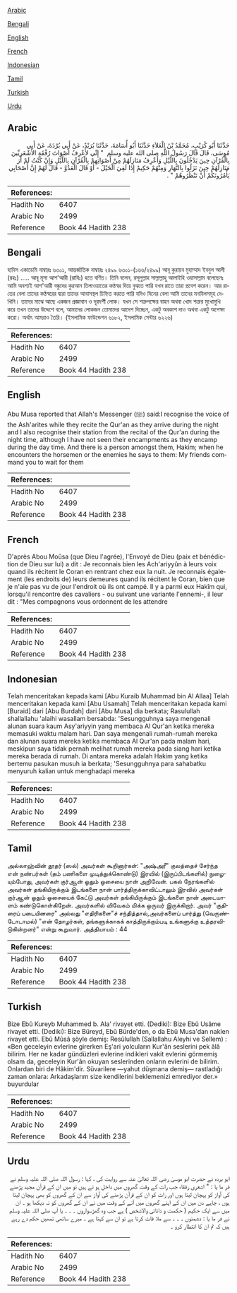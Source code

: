 [Arabic](#arabic)

[Bengali](#bengali)

[English](#english)

[French](#french)

[Indonesian](#indonesian)

[Tamil](#tamil)

[Turkish](#turkish)

[Urdu](#urdu)

## Arabic


<div dir="rtl" lang="ar" style={{fontSize:'larger',backgroundColor:'#f8f9fa',padding:20}}>
حَدَّثَنَا أَبُو كُرَيْبٍ، مُحَمَّدُ بْنُ الْعَلاَءِ حَدَّثَنَا أَبُو أُسَامَةَ، حَدَّثَنَا بُرَيْدٌ، عَنْ أَبِي بُرْدَةَ، عَنْ أَبِي مُوسَى، قَالَ قَالَ رَسُولُ اللَّهِ صلى الله عليه وسلم ‏ "‏ إِنِّي لأَعْرِفُ أَصْوَاتَ رُفْقَةِ الأَشْعَرِيِّينَ بِالْقُرْآنِ حِينَ يَدْخُلُونَ بِاللَّيْلِ وَأَعْرِفُ مَنَازِلَهُمْ مِنْ أَصْوَاتِهِمْ بِالْقُرْآنِ بِاللَّيْلِ وَإِنْ كُنْتُ لَمْ أَرَ مَنَازِلَهُمْ حِينَ نَزَلُوا بِالنَّهَارِ وَمِنْهُمْ حَكِيمٌ إِذَا لَقِيَ الْخَيْلَ - أَوْ قَالَ الْعَدُوَّ - قَالَ لَهُمْ إِنَّ أَصْحَابِي يَأْمُرُونَكُمْ أَنْ تَنْظُرُوهُمْ ‏"‏ ‏.‏
</div>
<div style={{backgroundColor:'#f8f9fa',padding:20, marginBottom: 10}}><table> <thead> <tr> <th>References:</th> <th></th> </tr> </thead> <tbody><tr><td>Hadith No</td><td>6407</td></tr><tr><td>Arabic No</td><td>2499</td></tr><tr><td>Reference</td><td>Book 44 Hadith 238</td></tr></tbody></table></div>

## Bengali


<div dir="ltr" lang="bn" style={{fontSize:'larger',backgroundColor:'#f8f9fa',padding:20}}>
হাদিস একাডেমি নাম্বারঃ ৬৩০১, আন্তর্জাতিক নাম্বারঃ ২৪৯৯ ৬৩০১-(১৬৬/২৪৯৯) আবূ কুরায়ব মুহাম্মাদ ইবনুল আলী (রহঃ) ..... আবূ মূসা আশ'আরী (রাযিঃ) হতে বর্ণিত। তিনি বলেন, রসূলুল্লাহ সাল্লাল্লাহু আলাইহি ওয়াসাল্লাম বলেছেনঃ আমি অবশ্যই আশ'আরী বন্ধুদের কুরআন তিলাওয়াতের কণ্ঠস্বর দিয়ে বুঝতে পারি যখন রাতে তারা প্রবেশ করেন। আর রাতের বেলা তাদের কণ্ঠস্বরের দ্বারা তাদের আবাসস্থল চিহ্নিত করতে পারি যদিও দিনের বেলা আমি তাদের মনযিলসমূহ দেখিনি। তাদের মাঝে আছে একজন প্রজ্ঞাবান ও দূরদর্শী লোক। যখন সে শত্রুপক্ষের বাহন অথবা খোদ শত্রুর মুখোমুখি করে তখন তাদের উদ্দেশে বলে, আমাদের লোকজন তোমাদের আদেশ দিচ্ছেন, একটু অবকাশ দাও অথবা একটু অপেক্ষা করো। অর্থাৎ আমরাও তৈরি। (ইসলামিক ফাউন্ডেশন ৬১৮২, ইসলামিক সেন্টার ৬২২৬)
</div>
<div style={{backgroundColor:'#f8f9fa',padding:20, marginBottom: 10}}><table> <thead> <tr> <th>References:</th> <th></th> </tr> </thead> <tbody><tr><td>Hadith No</td><td>6407</td></tr><tr><td>Arabic No</td><td>2499</td></tr><tr><td>Reference</td><td>Book 44 Hadith 238</td></tr></tbody></table></div>

## English


<div dir="ltr" lang="en" style={{fontSize:'larger',backgroundColor:'#f8f9fa',padding:20}}>
Abu Musa reported that Allah's Messenger (ﷺ) said:I recognise the voice of the Ash'arites while they recite the Qur'an as they arrive during the night and I also recognise their station from the recital of the Qur'an during the night time, although I have not seen their encampments as they encamp during the day time. And there is a person amongst them, Hakim; when he encounters the horsemen or the enemies he says to them: My friends command you to wait for them
</div>
<div style={{backgroundColor:'#f8f9fa',padding:20, marginBottom: 10}}><table> <thead> <tr> <th>References:</th> <th></th> </tr> </thead> <tbody><tr><td>Hadith No</td><td>6407</td></tr><tr><td>Arabic No</td><td>2499</td></tr><tr><td>Reference</td><td>Book 44 Hadith 238</td></tr></tbody></table></div>

## French


<div dir="ltr" lang="fr" style={{fontSize:'larger',backgroundColor:'#f8f9fa',padding:20}}>
D'après Abou Moûsa (que Dieu l'agrée), l'Envoyé de Dieu (paix et bénédiction de Dieu sur lui) a dit : Je reconnais bien les Ach'ariyyûn à leurs voix quand ils récitent le Coran en rentrant chez eux la nuit. Je reconnais également (les endroits de) leurs demeures quand ils récitent le Coran, bien que je n'aie pas vu de jour l'endroit où ils ont campé. Il y a parmi eux Hakîm qui, lorsqu'il rencontre des cavaliers - ou suivant une variante l'ennemi-, il leur dit : "Mes compagnons vous ordonnent de les attendre
</div>
<div style={{backgroundColor:'#f8f9fa',padding:20, marginBottom: 10}}><table> <thead> <tr> <th>References:</th> <th></th> </tr> </thead> <tbody><tr><td>Hadith No</td><td>6407</td></tr><tr><td>Arabic No</td><td>2499</td></tr><tr><td>Reference</td><td>Book 44 Hadith 238</td></tr></tbody></table></div>

## Indonesian


<div dir="ltr" lang="id" style={{fontSize:'larger',backgroundColor:'#f8f9fa',padding:20}}>
Telah menceritakan kepada kami [Abu Kuraib Muhammad bin Al Allaa] Telah menceritakan kepada kami [Abu Usamah] Telah menceritakan kepada kami [Buraid] dari [Abu Burdah] dari [Abu Musa] dia berkata; Rasulullah shallallahu 'alaihi wasallam bersabda: 'Sesungguhnya saya mengenali alunan suara kaum Asy'ariyyin yang membaca Al Qur'an ketika mereka memasuki waktu malam hari. Dan saya mengenali rumah-rumah mereka dan alunan suara mereka ketika membaca Al Qur'an pada malam hari, meskipun saya tidak pernah melihat rumah mereka pada siang hari ketika mereka berada di rumah. Di antara mereka adalah Hakim yang ketika bertemu pasukan musuh ia berkata; 'Sesungguhnya para sahabatku menyuruh kalian untuk menghadapi mereka
</div>
<div style={{backgroundColor:'#f8f9fa',padding:20, marginBottom: 10}}><table> <thead> <tr> <th>References:</th> <th></th> </tr> </thead> <tbody><tr><td>Hadith No</td><td>6407</td></tr><tr><td>Arabic No</td><td>2499</td></tr><tr><td>Reference</td><td>Book 44 Hadith 238</td></tr></tbody></table></div>

## Tamil


<div dir="ltr" lang="ta" style={{fontSize:'larger',backgroundColor:'#f8f9fa',padding:20}}>
அல்லாஹ்வின் தூதர் (ஸல்) அவர்கள் கூறினார்கள்: "அஷ்அரீ" குலத்தைச் சேர்ந்த என் நண்பர்கள் (தம் பணிகளை முடித்துக்கொண்டு) இரவில் (இருப்பிடங்களில்) நுழையும்போது, அவர்கள் குர்ஆன் ஓதும் ஓசையை நான் அறிவேன். பகல் நேரங்களில் அவர்கள் தங்கியிருக்கும் இடங்களை நான் பார்த்திருக்காவிட்டாலும் இரவில் அவர்கள் குர்ஆன் ஓதும் ஓசையைக் கேட்டு அவர்கள் தங்கியிருக்கும் இடங்களை நான் அடையாளம் கண்டுகொள்கிறேன். அவர்களில் விவேகம் மிக்க ஒருவர் இருக்கிறார். அவர் "குதிரைப் படையினரை" அல்லது "எதிரிகளை"ச் சந்தித்தால்,அவர்களைப் பார்த்து (வெருண்டோடாமல்) "என் தோழர்கள், தங்களுக்காகக் காத்திருக்கும்படி உங்களுக்கு உத்தரவிடுகின்றனர்" என்று கூறுவார். அத்தியாயம் : 44
</div>
<div style={{backgroundColor:'#f8f9fa',padding:20, marginBottom: 10}}><table> <thead> <tr> <th>References:</th> <th></th> </tr> </thead> <tbody><tr><td>Hadith No</td><td>6407</td></tr><tr><td>Arabic No</td><td>2499</td></tr><tr><td>Reference</td><td>Book 44 Hadith 238</td></tr></tbody></table></div>

## Turkish


<div dir="ltr" lang="tr" style={{fontSize:'larger',backgroundColor:'#f8f9fa',padding:20}}>
Bize Ebû Kureyb Muhammed b. Ala' rivayet etti. (Dediki): Bize Ebû Usâme rivayet etti. (Dediki): Bize Büreyd, Ebû Bürde'den, o da Ebû Musa'dan naklen rivayet etti. Ebû Mûsâ şöyle demiş: Resûlullah (Sallallahu Aleyhi ve Sellem) : «Ben geceleyin evlerine girerken Eş'ari yolcuların Kur'ân seslerini pek âlâ bilirim. Her ne kadar gündüzleri evlerine indikleri vakit evlerini görmemiş olsam da, geceleyin Kur'ân okuyan seslerinden onların evlerini de bilirim. Onlardan biri de Hâkim'dir. Süvarilere —yahut düşmana demiş— rastladığı zaman onlara: Arkadaşlarım size kendilerini beklemenizi emrediyor der.» buyurdular
</div>
<div style={{backgroundColor:'#f8f9fa',padding:20, marginBottom: 10}}><table> <thead> <tr> <th>References:</th> <th></th> </tr> </thead> <tbody><tr><td>Hadith No</td><td>6407</td></tr><tr><td>Arabic No</td><td>2499</td></tr><tr><td>Reference</td><td>Book 44 Hadith 238</td></tr></tbody></table></div>

## Urdu


<div dir="rtl" lang="ur" style={{fontSize:'larger',backgroundColor:'#f8f9fa',padding:20}}>
ابو بردہ نے حضرت ابو موسیٰ رضی اللہ تعالیٰ عنہ سے روایت کی ، کہا : رسول اللہ صلی اللہ علیہ وسلم نے فر ما یا : " اشعری رفقاء جب رات کے وقت گھروں میں داخل ہو تے ہیں تو میں ان کے قرآن مجید پڑھنے کی آواز کو پہچان لیتا ہوں اور رات کو ان کے قرآن پڑھنے کی آواز سے ان کے گھروں کو بھی پہچان لیتا ہوں ، چاہے دن میں ان کے اپنے گھروں میں آنے کے وقت میں نے ان کے گھروں کو نہ دیکھا ہو ۔ ان میں سے ایک حکیم ( حکمت و دانائی والاشخص ) ہے جب وہ گھڑسواروں ۔ ۔ ۔ یا آپ صلی اللہ علیہ وسلم نے فر ما یا : دشمنوں ۔ ۔ ۔ سے ملا قات کرتا ہے تو ان سے کہتا ہے ۔ میرے ساتھی تمھیں حکم دے رہے ہیں کہ تم ان کا انتظار کرو ۔
</div>
<div style={{backgroundColor:'#f8f9fa',padding:20, marginBottom: 10}}><table> <thead> <tr> <th>References:</th> <th></th> </tr> </thead> <tbody><tr><td>Hadith No</td><td>6407</td></tr><tr><td>Arabic No</td><td>2499</td></tr><tr><td>Reference</td><td>Book 44 Hadith 238</td></tr></tbody></table></div>